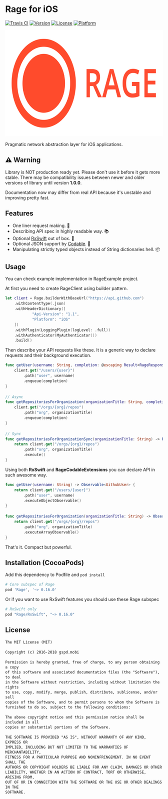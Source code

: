 Rage for iOS
=============================
[![Travis CI](https://api.travis-ci.org/gspd-mobi/rage-ios.svg?branch=master)](https://travis-ci.org/gspd-mobi/rage-ios)
[![Version](https://img.shields.io/cocoapods/v/Rage.svg?style=flat)](https://cocoapods.org/pods/Rage)
[![License](https://img.shields.io/cocoapods/l/Rage.svg?style=flat)](LICENSE.txt)
[![Platform](https://img.shields.io/cocoapods/p/Rage.svg?style=flat)](https://cocoapods.org/pods/Rage)

<p align="center">
  <img height="340" src="web/img/logo-text.png" />
</p>

Pragmatic network abstraction layer for iOS applications.

## :warning: Warning ##
Library is NOT production ready yet. Please don't use it before it gets more stable.
There may be compatibility issues between newer and older versions of library until version **1.0.0**.

Documentation now may differ from real API because it's unstable and improving pretty fast.

## Features ##
* One liner request making. :dart:
* Describing API spec in highly readable way. :books:
* Optional [RxSwift](https://github.com/ReactiveX/RxSwift) out of box. :rocket:
* Optional JSON support by [Codable](https://github.com/gspd-mobi/rage-ios-codable-extensions). :ledger:
* Manipulating strictly typed objects instead of String dictionaries hell. :package:

## Usage ##
You can check example implementation in RageExample project.

At first you need to create RageClient using builder pattern.
```swift
let client = Rage.builderWithBaseUrl("https://api.github.com")
    .withContentType(.json)
    .withHeaderDictionary([
            "Api-Version": "1.1",
            "Platform": "iOS"
    ])
    .withPlugin(LoggingPlugin(logLevel: .full))
    .withAuthenticator(MyAuthenticator())
    .build()
```
Then describe your API requests like these. It is a generic way to declare requests and their background execution.
```swift
func getUser(username: String, completion: @escaping Result<RageResponse, RageError> -> ()) {
    client.get("/users/{user}")
        .path("user", username)
        .enqueue(completion)
}

// Async
func getRepositoriesForOrganization(organizationTitle: String, completion: @escaping Result<RageResponse, RageError> -> ()) {
    client.get("/orgs/{org}/repos")
        .path("org", organizationTitle)
        .enqueue(completion)
}

// Sync
func getRepositoriesForOrganizationSync(organizationTitle: String) -> Result<RageResponse, RageError> {
    return client.get("/orgs/{org}/repos")
        .path("org", organizationTitle)
        .execute()
}
```

Using both **RxSwift** and **RageCodableExtensions** you can declare API in such awesome way.
```swift
func getUser(username: String) -> Observable<GithubUser> {
    return client.get("/users/{user}")
        .path("user", username)
        .executeObjectObservable()
}

func getRepositoriesForOrganization(organizationTitle: String) -> Observable<[GithubRepository]> {
    return client.get("/orgs/{org}/repos")
        .path("org", organizationTitle)
        .executeArrayObservable()
}
```
That's it. Compact but powerful.

## Installation (CocoaPods) ##
Add this dependency to Podfile and `pod install`
```ruby
# Core subspec of Rage
pod 'Rage', '~> 0.16.0'
```
Or if you want to use RxSwift features you should use these Rage subspec
```ruby
# RxSwift only
pod "Rage/RxSwift", "~> 0.16.0"
```

License
-------
    The MIT License (MIT)

    Copyright (c) 2016-2018 gspd.mobi

    Permission is hereby granted, free of charge, to any person obtaining a copy
    of this software and associated documentation files (the "Software"), to deal
    in the Software without restriction, including without limitation the rights
    to use, copy, modify, merge, publish, distribute, sublicense, and/or sell
    copies of the Software, and to permit persons to whom the Software is
    furnished to do so, subject to the following conditions:

    The above copyright notice and this permission notice shall be included in all
    copies or substantial portions of the Software.

    THE SOFTWARE IS PROVIDED "AS IS", WITHOUT WARRANTY OF ANY KIND, EXPRESS OR
    IMPLIED, INCLUDING BUT NOT LIMITED TO THE WARRANTIES OF MERCHANTABILITY,
    FITNESS FOR A PARTICULAR PURPOSE AND NONINFRINGEMENT. IN NO EVENT SHALL THE
    AUTHORS OR COPYRIGHT HOLDERS BE LIABLE FOR ANY CLAIM, DAMAGES OR OTHER
    LIABILITY, WHETHER IN AN ACTION OF CONTRACT, TORT OR OTHERWISE, ARISING FROM,
    OUT OF OR IN CONNECTION WITH THE SOFTWARE OR THE USE OR OTHER DEALINGS IN THE
    SOFTWARE.
